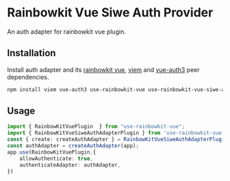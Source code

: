 # Rainbowkit Vue Siwe Auth Provider

An auth adapter for rainbowkit vue plugin.

## Installation

Install auth adapter and its [rainbowkit vue](https://github.com/0xHoST/rainbowkit_vue.git), [viem](https://viem.sh) and [vue-auth3](https://github.com/tachibana-shin/vue-auth3) peer dependencies.

```bash
npm install viem vue-auth3 use-rainbowkit-vue use-rainbowkit-vue-siwe-auth-provider
```

## Usage

```ts
import { RainbowKitVuePlugin  } from "use-rainbowkit-vue";
import { RainbowKitVueSiweAuthAdapterPlugin } from 'use-rainbowkit-vue-siwe-auth-provider';
const { create: createAuthAdapter } = RainbowKitVueSiweAuthAdapterPlugin();
const authAdapter = createAuthAdapter(app);
app.use(RainbowKitVuePlugin,{
    allowAuthenticate: true,
    authenticateAdapter: authAdapter,
})
```
